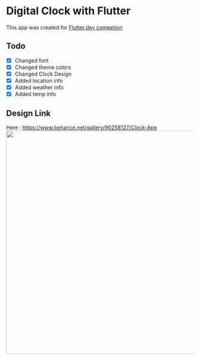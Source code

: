 # Digital Clock with Flutter
This app was created for [Flutter.dev competion](https://flutter.dev/clock)

## Todo
- [x] Changed font
- [x] Changed theme colors
- [x] Changed Clock Design
- [x] Added location info
- [x] Added weather info
- [x] Added temp info

## Design Link 
Here : https://www.behance.net/gallery/90258127/Clock-App
<img src='https://mir-s3-cdn-cf.behance.net/project_modules/fs/0495de90258127.5e1309e377851.png' width='600'>
